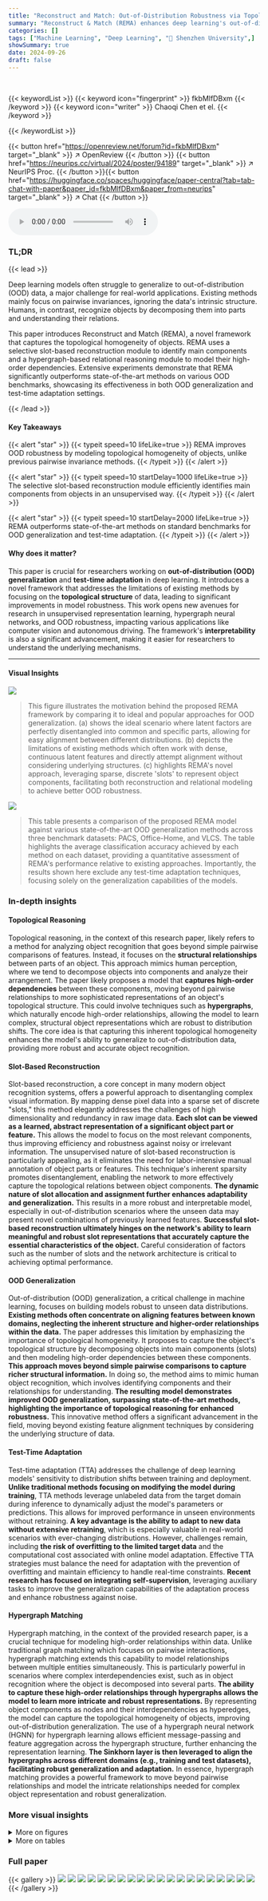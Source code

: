 ```yaml
---
title: "Reconstruct and Match: Out-of-Distribution Robustness via Topological Homogeneity"
summary: "Reconstruct & Match (REMA) enhances deep learning's out-of-distribution robustness by leveraging object's topological homogeneity, outperforming state-of-the-art methods."
categories: []
tags: ["Machine Learning", "Deep Learning", "🏢 Shenzhen University",]
showSummary: true
date: 2024-09-26
draft: false
---
```


<br>

{{< keywordList >}}
{{< keyword icon="fingerprint" >}} fkbMlfDBxm {{< /keyword >}}
{{< keyword icon="writer" >}} Chaoqi Chen et el. {{< /keyword >}}
 
{{< /keywordList >}}

{{< button href="https://openreview.net/forum?id=fkbMlfDBxm" target="_blank" >}}
↗ OpenReview
{{< /button >}}
{{< button href="https://neurips.cc/virtual/2024/poster/94189" target="_blank" >}}
↗ NeurIPS Proc.
{{< /button >}}{{< button href="https://huggingface.co/spaces/huggingface/paper-central?tab=tab-chat-with-paper&paper_id=fkbMlfDBxm&paper_from=neurips" target="_blank" >}}
↗ Chat
{{< /button >}}



<audio controls>
    <source src="https://ai-paper-reviewer.com/fkbMlfDBxm/podcast.wav" type="audio/wav">
    Your browser does not support the audio element.
</audio>


### TL;DR


{{< lead >}}

Deep learning models often struggle to generalize to out-of-distribution (OOD) data, a major challenge for real-world applications.  Existing methods mainly focus on pairwise invariances, ignoring the data's intrinsic structure.  Humans, in contrast, recognize objects by decomposing them into parts and understanding their relations. 

This paper introduces Reconstruct and Match (REMA), a novel framework that captures the topological homogeneity of objects.  REMA uses a selective slot-based reconstruction module to identify main components and a hypergraph-based relational reasoning module to model their high-order dependencies.  Extensive experiments demonstrate that REMA significantly outperforms state-of-the-art methods on various OOD benchmarks, showcasing its effectiveness in both OOD generalization and test-time adaptation settings.

{{< /lead >}}


#### Key Takeaways

{{< alert "star" >}}
{{< typeit speed=10 lifeLike=true >}} REMA improves OOD robustness by modeling topological homogeneity of objects, unlike previous pairwise invariance methods. {{< /typeit >}}
{{< /alert >}}

{{< alert "star" >}}
{{< typeit speed=10 startDelay=1000 lifeLike=true >}} The selective slot-based reconstruction module efficiently identifies main components from objects in an unsupervised way. {{< /typeit >}}
{{< /alert >}}

{{< alert "star" >}}
{{< typeit speed=10 startDelay=2000 lifeLike=true >}} REMA outperforms state-of-the-art methods on standard benchmarks for OOD generalization and test-time adaptation. {{< /typeit >}}
{{< /alert >}}

#### Why does it matter?
This paper is crucial for researchers working on **out-of-distribution (OOD) generalization** and **test-time adaptation** in deep learning.  It introduces a novel framework that addresses the limitations of existing methods by focusing on the **topological structure** of data, leading to significant improvements in model robustness. This work opens new avenues for research in unsupervised representation learning, hypergraph neural networks, and OOD robustness, impacting various applications like computer vision and autonomous driving.  The framework's **interpretability** is also a significant advancement, making it easier for researchers to understand the underlying mechanisms.

------
#### Visual Insights



![](https://ai-paper-reviewer.com/fkbMlfDBxm/figures_1_1.jpg)

> This figure illustrates the motivation behind the proposed REMA framework by comparing it to ideal and popular approaches for OOD generalization.  (a) shows the ideal scenario where latent factors are perfectly disentangled into common and specific parts, allowing for easy alignment between different distributions. (b) depicts the limitations of existing methods which often work with dense, continuous latent features and directly attempt alignment without considering underlying structures. (c) highlights REMA's novel approach, leveraging sparse, discrete 'slots' to represent object components, facilitating both reconstruction and relational modeling to achieve better OOD robustness.





![](https://ai-paper-reviewer.com/fkbMlfDBxm/tables_5_1.jpg)

> This table presents a comparison of the proposed REMA model against various state-of-the-art OOD generalization methods across three benchmark datasets: PACS, Office-Home, and VLCS.  The table highlights the average classification accuracy achieved by each method on each dataset, providing a quantitative assessment of REMA's performance relative to existing approaches.  Importantly, the results shown here exclude any test-time adaptation techniques, focusing solely on the generalization capabilities of the models.





### In-depth insights


#### Topological Reasoning
Topological reasoning, in the context of this research paper, likely refers to a method for analyzing object recognition that goes beyond simple pairwise comparisons of features. Instead, it focuses on the **structural relationships** between parts of an object.  This approach mimics human perception, where we tend to decompose objects into components and analyze their arrangement. The paper likely proposes a model that **captures high-order dependencies** between these components, moving beyond pairwise relationships to more sophisticated representations of an object's topological structure. This could involve techniques such as **hypergraphs**, which naturally encode high-order relationships, allowing the model to learn complex, structural object representations which are robust to distribution shifts.  The core idea is that capturing this inherent topological homogeneity enhances the model's ability to generalize to out-of-distribution data, providing more robust and accurate object recognition.

#### Slot-Based Reconstruction
Slot-based reconstruction, a core concept in many modern object recognition systems, offers a powerful approach to disentangling complex visual information. By mapping dense pixel data into a sparse set of discrete "slots," this method elegantly addresses the challenges of high dimensionality and redundancy in raw image data.  **Each slot can be viewed as a learned, abstract representation of a significant object part or feature.** This allows the model to focus on the most relevant components, thus improving efficiency and robustness against noisy or irrelevant information. The unsupervised nature of slot-based reconstruction is particularly appealing, as it eliminates the need for labor-intensive manual annotation of object parts or features. This technique's inherent sparsity promotes disentanglement, enabling the network to more effectively capture the topological relations between object components.  **The dynamic nature of slot allocation and assignment further enhances adaptability and generalization.** This results in a more robust and interpretable model, especially in out-of-distribution scenarios where the unseen data may present novel combinations of previously learned features.  **Successful slot-based reconstruction ultimately hinges on the network's ability to learn meaningful and robust slot representations that accurately capture the essential characteristics of the object.**  Careful consideration of factors such as the number of slots and the network architecture is critical to achieving optimal performance.

#### OOD Generalization
Out-of-distribution (OOD) generalization, a critical challenge in machine learning, focuses on building models robust to unseen data distributions.  **Existing methods often concentrate on aligning features between known domains, neglecting the inherent structure and higher-order relationships within the data.**  The paper addresses this limitation by emphasizing the importance of topological homogeneity. It proposes to capture the object's topological structure by decomposing objects into main components (slots) and then modeling high-order dependencies between these components.  **This approach moves beyond simple pairwise comparisons to capture richer structural information.**  In doing so, the method aims to mimic human object recognition, which involves identifying components and their relationships for understanding.  **The resulting model demonstrates improved OOD generalization, surpassing state-of-the-art methods, highlighting the importance of topological reasoning for enhanced robustness.** This innovative method offers a significant advancement in the field, moving beyond existing feature alignment techniques by considering the underlying structure of data.

#### Test-Time Adaptation
Test-time adaptation (TTA) addresses the challenge of deep learning models' sensitivity to distribution shifts between training and deployment.  **Unlike traditional methods focusing on modifying the model during training**, TTA methods leverage unlabeled data from the target domain during inference to dynamically adjust the model's parameters or predictions.  This allows for improved performance in unseen environments without retraining.  **A key advantage is the ability to adapt to new data without extensive retraining**, which is especially valuable in real-world scenarios with ever-changing distributions.   However, challenges remain, including **the risk of overfitting to the limited target data** and the computational cost associated with online model adaptation. Effective TTA strategies must balance the need for adaptation with the prevention of overfitting and maintain efficiency to handle real-time constraints.  **Recent research has focused on integrating self-supervision**, leveraging auxiliary tasks to improve the generalization capabilities of the adaptation process and enhance robustness against noise.

#### Hypergraph Matching
Hypergraph matching, in the context of the provided research paper, is a crucial technique for modeling high-order relationships within data. Unlike traditional graph matching which focuses on pairwise interactions, hypergraph matching extends this capability to model relationships between multiple entities simultaneously.  This is particularly powerful in scenarios where complex interdependencies exist, such as in object recognition where the object is decomposed into several parts. **The ability to capture these high-order relationships through hypergraphs allows the model to learn more intricate and robust representations.**  By representing object components as nodes and their interdependencies as hyperedges, the model can capture the topological homogeneity of objects, improving out-of-distribution generalization.  The use of a hypergraph neural network (HGNN) for hypergraph learning allows efficient message-passing and feature aggregation across the hypergraph structure, further enhancing the representation learning.  **The Sinkhorn layer is then leveraged to align the hypergraphs across different domains (e.g., training and test datasets), facilitating robust generalization and adaptation.**  In essence, hypergraph matching provides a powerful framework to move beyond pairwise relationships and model the intricate relationships needed for complex object representation and robust generalization.


### More visual insights

<details>
<summary>More on figures
</summary>


![](https://ai-paper-reviewer.com/fkbMlfDBxm/figures_2_1.jpg)

> This figure illustrates the Reconstruct and Match (REMA) framework, which is the core methodology of the paper.  It shows the two main modules: Selective Slot-based Reconstruction (SSR) and High-Order Relational Reasoning (HORR).  SSR extracts key components (slots) from the input image. HORR then models the relationships between these components using a hypergraph to capture high-order dependencies, achieving topological homogeneity. The figure depicts the data flow, showing the input image, feature extraction, slot attention, slot selection, reconstruction, and hypergraph reasoning steps. The final output is a representation that integrates both low and high-order relationships between the image components for object recognition.


![](https://ai-paper-reviewer.com/fkbMlfDBxm/figures_4_1.jpg)

> This figure presents an overview of the Reconstruct and Match (REMA) framework, highlighting its two main modules: Selective Slot-based Reconstruction (SSR) and High-Order Relational Reasoning (HORR).  SSR is depicted as taking dense image pixels and converting them into a sparse set of slot vectors that represent the main components of an object. HORR then takes these slots and creates a hypergraph to model the high-order relationships between these components (slots), aiming to capture the topological homogeneity of the objects. The hypergraph is processed using a Hypergraph Neural Network (HGNN) before generating a final result.


![](https://ai-paper-reviewer.com/fkbMlfDBxm/figures_6_1.jpg)

> This figure compares the performance of ERM and REMA on CIFAR-10C, a dataset with various image corruptions, using the CIFAR-10 dataset as the source domain.  It visually demonstrates the improved robustness and generalization capabilities of the proposed REMA model compared to the standard ERM approach across different types of image corruptions. Each bar represents a specific type of corruption (e.g., Gaussian Noise, Shot Noise, etc.) and the height of each bar indicates the accuracy achieved by each method on that corruption type. REMA consistently shows higher accuracy across all corruption types, highlighting its effectiveness in handling out-of-distribution data.


![](https://ai-paper-reviewer.com/fkbMlfDBxm/figures_7_1.jpg)

> The figure shows two parts. (a) Grad-CAM Visualization: It visualizes the attention weights of the REMA model, highlighting the regions of the image that are most relevant to the prediction. It shows how REMA focuses on different parts of the object, enabling it to improve the overall performance. (b) Adaptation Order: It shows how the average accuracy of different test-time adaptation methods changes as the number of adaptation steps increases. It shows how REMA consistently outperforms other methods.


![](https://ai-paper-reviewer.com/fkbMlfDBxm/figures_7_2.jpg)

> This figure visualizes the learned affinity matrix and the ground truth (GT) matrix. The learned affinity matrix is produced by the hypergraph matching module of REMA, which models high-order topological relations. The visualization helps assess the model's ability to accurately capture the structural similarities between objects across different domains.  The top row shows the predicted affinity, while the bottom row shows the ground truth. The dark and bright colors represent low and high affinity values, respectively. Ideally, the learned affinity matrix should closely resemble the GT matrix, indicating effective matching.


![](https://ai-paper-reviewer.com/fkbMlfDBxm/figures_8_1.jpg)

> This figure visualizes the feature embeddings obtained by different methods, namely ERM, REMA without SSR, REMA without HORR, and the full REMA model.  The visualization uses t-SNE to project the high-dimensional feature embeddings into a 2D space, allowing for visualization of the data clustering.  Different colors represent different classes in the CIFAR-10C dataset with snow corruption.  The figure demonstrates how the proposed REMA model, with both SSR and HORR modules, leads to better-clustered feature embeddings compared to the baselines. The absence of either SSR or HORR leads to reduced data separability.


</details>




<details>
<summary>More on tables
</summary>


![](https://ai-paper-reviewer.com/fkbMlfDBxm/tables_6_1.jpg)
> This table presents a comparison of the proposed REMA method against several state-of-the-art test-time adaptation methods.  The comparison is based on the average error rate (%) achieved on three image corruption benchmark datasets (CIFAR-10C, CIFAR-100C, and ImageNet-C).  A lower error rate indicates better performance. All methods used a ResNet-50 backbone for fair comparison. The testing was performed at the highest level of image corruption for each dataset.

![](https://ai-paper-reviewer.com/fkbMlfDBxm/tables_7_1.jpg)
> This table presents the ablation study results for the REMA framework. It shows the impact of using the Selective Slot-based Reconstruction (SSR) and High-Order Relational Reasoning (HORR) modules individually and together on the performance of the model across three benchmark datasets: VLCS, PACS, and Office-Home. The results demonstrate that both modules contribute to improved generalization performance, and that combining them yields the best overall results.

</details>




### Full paper

{{< gallery >}}
<img src="https://ai-paper-reviewer.com/fkbMlfDBxm/1.png" class="grid-w50 md:grid-w33 xl:grid-w25" />
<img src="https://ai-paper-reviewer.com/fkbMlfDBxm/2.png" class="grid-w50 md:grid-w33 xl:grid-w25" />
<img src="https://ai-paper-reviewer.com/fkbMlfDBxm/3.png" class="grid-w50 md:grid-w33 xl:grid-w25" />
<img src="https://ai-paper-reviewer.com/fkbMlfDBxm/4.png" class="grid-w50 md:grid-w33 xl:grid-w25" />
<img src="https://ai-paper-reviewer.com/fkbMlfDBxm/5.png" class="grid-w50 md:grid-w33 xl:grid-w25" />
<img src="https://ai-paper-reviewer.com/fkbMlfDBxm/6.png" class="grid-w50 md:grid-w33 xl:grid-w25" />
<img src="https://ai-paper-reviewer.com/fkbMlfDBxm/7.png" class="grid-w50 md:grid-w33 xl:grid-w25" />
<img src="https://ai-paper-reviewer.com/fkbMlfDBxm/8.png" class="grid-w50 md:grid-w33 xl:grid-w25" />
<img src="https://ai-paper-reviewer.com/fkbMlfDBxm/9.png" class="grid-w50 md:grid-w33 xl:grid-w25" />
<img src="https://ai-paper-reviewer.com/fkbMlfDBxm/10.png" class="grid-w50 md:grid-w33 xl:grid-w25" />
<img src="https://ai-paper-reviewer.com/fkbMlfDBxm/11.png" class="grid-w50 md:grid-w33 xl:grid-w25" />
<img src="https://ai-paper-reviewer.com/fkbMlfDBxm/12.png" class="grid-w50 md:grid-w33 xl:grid-w25" />
<img src="https://ai-paper-reviewer.com/fkbMlfDBxm/13.png" class="grid-w50 md:grid-w33 xl:grid-w25" />
<img src="https://ai-paper-reviewer.com/fkbMlfDBxm/14.png" class="grid-w50 md:grid-w33 xl:grid-w25" />
<img src="https://ai-paper-reviewer.com/fkbMlfDBxm/15.png" class="grid-w50 md:grid-w33 xl:grid-w25" />
<img src="https://ai-paper-reviewer.com/fkbMlfDBxm/16.png" class="grid-w50 md:grid-w33 xl:grid-w25" />
<img src="https://ai-paper-reviewer.com/fkbMlfDBxm/17.png" class="grid-w50 md:grid-w33 xl:grid-w25" />
<img src="https://ai-paper-reviewer.com/fkbMlfDBxm/18.png" class="grid-w50 md:grid-w33 xl:grid-w25" />
<img src="https://ai-paper-reviewer.com/fkbMlfDBxm/19.png" class="grid-w50 md:grid-w33 xl:grid-w25" />
<img src="https://ai-paper-reviewer.com/fkbMlfDBxm/20.png" class="grid-w50 md:grid-w33 xl:grid-w25" />
{{< /gallery >}}